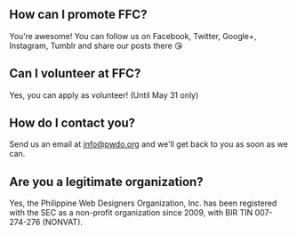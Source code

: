 ## How can I promote FFC?

You’re awesome! You can follow us on Facebook, Twitter, Google+, Instagram, Tumblr and share our posts there 😘

## Can I volunteer at FFC?

Yes, you can apply as volunteer! (Until May 31 only)

## How do I contact you?

Send us an email at info@pwdo.org and we'll get back to you as soon as we can.

## Are you a legitimate organization?

Yes, the Philippine Web Designers Organization, Inc. has been registered with the SEC as a non-profit organization since 2009, with BIR TIN 007-274-276 (NONVAT).